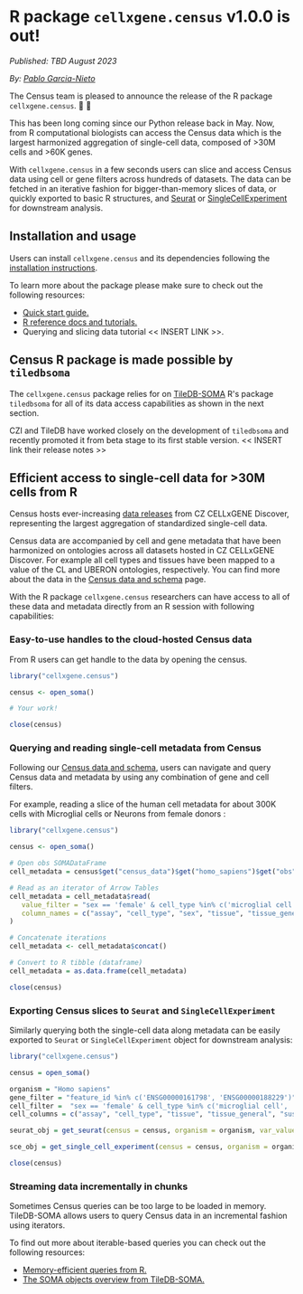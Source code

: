# R package `cellxgene.census` v1.0.0 is out!

*Published: TBD August 2023*

*By: [Pablo Garcia-Nieto](pgarcia-nieto@chanzuckerberg.com)*

The Census team is pleased to announce the release of the R package `cellxgene.census`. 🎉 🎉 

This has been long coming since our Python release back in May. Now, from R computational biologists can access the Census data which is the largest harmonized aggregation of single-cell data, composed of >30M cells and >60K genes.
 
With `cellxgene.census` in a few seconds users can slice and access Census data using cell or gene filters across hundreds of datasets. The data can be fetched in an iterative fashion for bigger-than-memory slices of data, or quickly exported to basic R structures, and [Seurat](https://satijalab.org/seurat/) or [SingleCellExperiment](https://bioconductor.org/packages/release/bioc/html/SingleCellExperiment.html) for downstream analysis.

## Installation and usage

Users can install `cellxgene.census` and its dependencies following the [installation instructions](https://chanzuckerberg.github.io/cellxgene-census/cellxgene_census_docsite_installation.html).

To learn more about the package please make sure to check out the following resources:

* [Quick start guide.](https://chanzuckerberg.github.io/cellxgene-census/cellxgene_census_docsite_quick_start.html)
* [R reference docs and tutorials.](https://chanzuckerberg.github.io/cellxgene-census/r/index.html)
* Querying and slicing data tutorial << INSERT LINK >>.

## Census R package is made possible by `tiledbsoma`

The `cellxgene.census` package relies for on [TileDB-SOMA](https://github.com/single-cell-data/TileDB-SOMA) R's package `tiledbsoma` for all of its data access capabilities as shown in the next section. 

CZI and TileDB have worked closely on the development of `tiledbsoma` and recently promoted it from beta stage to its first stable version.  << INSERT link their release notes >>

## Efficient access to single-cell data for >30M cells from R

Census hosts ever-increasing [data releases](https://chanzuckerberg.github.io/cellxgene-census/cellxgene_census_docsite_data_release_info.html) from CZ CELLxGENE Discover, representing the largest aggregation of standardized single-cell data. 

Census data are accompanied by cell and gene metadata that have been harmonized on ontologies across all datasets hosted in CZ CELLxGENE Discover. For example all cell types and tissues have been mapped to a value of the CL and UBERON ontologies, respectively. You can find more about the data in the [Census data and schema](https://chanzuckerberg.github.io/cellxgene-census/cellxgene_census_docsite_schema.html) page.

With the R package `cellxgene.census` researchers can have access to all of these data and metadata directly from an R session with following capabilities:

### Easy-to-use handles to the cloud-hosted Census data

From R users can get handle to the data by opening the census.

```r
library("cellxgene.census")

census <- open_soma()

# Your work!

close(census)

``` 

### Querying and reading single-cell metadata from Census

Following our [Census data and schema](https://chanzuckerberg.github.io/cellxgene-census/cellxgene_census_docsite_schema.html), users can navigate and query Census data and metadata by using any combination of gene and cell filters.

For example, reading a slice of the human cell metadata for about 300K cells with Microglial cells or Neurons from female donors :

```r
library("cellxgene.census")

census <- open_soma()

# Open obs SOMADataFrame
cell_metadata = census$get("census_data")$get("homo_sapiens")$get("obs")

# Read as an iterator of Arrow Tables
cell_metadata = cell_metadata$read(
   value_filter = "sex == 'female' & cell_type %in% c('microglial cell', 'neuron')",
   column_names = c("assay", "cell_type", "sex", "tissue", "tissue_general", "suspension_type", "disease")
)

# Concatenate iterations
cell_metadata <- cell_metadata$concat()

# Convert to R tibble (dataframe)
cell_metadata = as.data.frame(cell_metadata)

close(census)

```

### Exporting Census slices to `Seurat` and `SingleCellExperiment`

Similarly querying both the single-cell data along metadata can be easily exported to  `Seurat` or `SingleCellExperiment` object for downstream analysis:

```r
library("cellxgene.census")

census = open_soma()

organism = "Homo sapiens"
gene_filter = "feature_id %in% c('ENSG00000161798', 'ENSG00000188229')"
cell_filter =  "sex == 'female' & cell_type %in% c('microglial cell', 'neuron')"
cell_columns = c("assay", "cell_type", "tissue", "tissue_general", "suspension_type", "disease")

seurat_obj = get_seurat(census = census, organism = organism, var_value_filter = gene_filter, obs_value_filter = cell_filter, obs_column_names = cell_columns)

sce_obj = get_single_cell_experiment(census = census, organism = organism, var_value_filter = gene_filter, obs_value_filter = cell_filter, obs_column_names = cell_columns)

close(census)
```

### Streaming data incrementally in chunks

Sometimes Census queries can be too large to be loaded in memory. TileDB-SOMA allows users to query Census data in an incremental fashion using iterators.

To find out more about iterable-based queries you can check out the following resources:

* [Memory-efficient queries from R.](https://chanzuckerberg.github.io/cellxgene-census/cellxgene_census_docsite_quick_start.html#id2)
* [The SOMA objects overview from TileDB-SOMA.](https://single-cell-data.github.io/TileDB-SOMA/articles/soma-objects.html)
